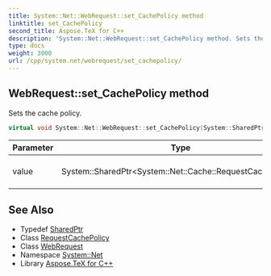 ```yaml
---
title: System::Net::WebRequest::set_CachePolicy method
linktitle: set_CachePolicy
second_title: Aspose.TeX for C++
description: 'System::Net::WebRequest::set_CachePolicy method. Sets the cache policy in C++.'
type: docs
weight: 3000
url: /cpp/system.net/webrequest/set_cachepolicy/
---
```

## WebRequest::set_CachePolicy method


Sets the cache policy.

```cpp
virtual void System::Net::WebRequest::set_CachePolicy(System::SharedPtr<System::Net::Cache::RequestCachePolicy> value)
```


| Parameter | Type | Description |
| --- | --- | --- |
| value | System::SharedPtr\<System::Net::Cache::RequestCachePolicy\> | The cache policy to set. |

## See Also

* Typedef [SharedPtr](../../../system/sharedptr/)
* Class [RequestCachePolicy](../../../system.net.cache/requestcachepolicy/)
* Class [WebRequest](../)
* Namespace [System::Net](../../)
* Library [Aspose.TeX for C++](../../../)
